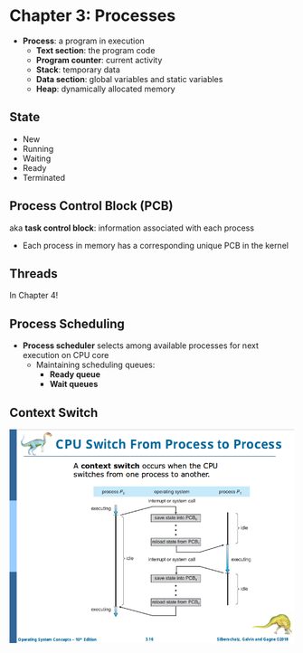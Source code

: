 # Chapter 3: Processes

- **Process**: a program in execution
  - **Text section**: the program code
  - **Program counter**: current activity
  - **Stack**: temporary data
  - **Data section**: global variables and static variables
  - **Heap**: dynamically allocated memory

## State

- New
- Running
- Waiting
- Ready
- Terminated

## Process Control Block (PCB)

aka **task control block**: information associated with each process

- Each process in memory has a corresponding unique PCB in the kernel

## Threads

In Chapter 4!

## Process Scheduling

- **Process scheduler** selects among available processes for next execution on CPU core
  - Maintaining scheduling queues:
    - **Ready queue**
    - **Wait queues**

## Context Switch

![](./img/context-switch-silde.png)
